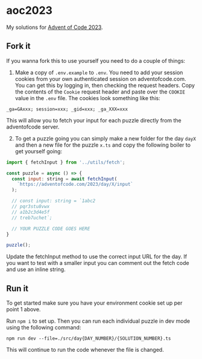 # aoc2023

My solutions for [Advent of Code 2023](https://adventofcode.com/2023).

## Fork it

If you wanna fork this to use yourself you need to do a couple of things:

1. Make a copy of `.env.example` to `.env`. You need to add your session cookies from your own authenticated session on adventofcode.com. You can get this by logging in, then checking the request headers. Copy the contents of the `Cookie` request header and paste over the `COOKIE` value in the `.env` file. The cookies look something like this:

```
_ga=GAxxx; session=xxx; _gid=xxx; _ga_XXX=xxx
```

This will allow you to fetch your input for each puzzle directly from the adventofcode server. 

2. To get a puzzle going you can simply make a new folder for the day `dayX` and then a new file for the puzzle `x.ts` and copy the following boiler to get yourself going:

```JavaScript
import { fetchInput } from '../utils/fetch';

const puzzle = async () => {
  const input: string = await fetchInput(
    `https://adventofcode.com/2023/day/X/input`
  );

  // const input: string = `1abc2
  // pqr3stu8vwx
  // a1b2c3d4e5f
  // treb7uchet`;

  // YOUR PUZZLE CODE GOES HERE
}

puzzle();
```

Update the fetchInput method to use the correct input URL for the day. If you want to test with a smaller input you can comment out the fetch code and use an inline string.

## Run it

To get started make sure you have your environment cookie set up per point 1 above.

Run `npm i` to set up. Then you can run each individual puzzle in dev mode using the following command:

```
npm run dev --file=./src/day{DAY_NUMBER}/{SOLUTION_NUMBER}.ts
```

This will continue to run the code whenever the file is changed.
